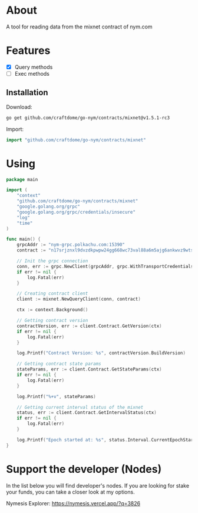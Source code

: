 # About
A tool for reading data from the mixnet contract of nym.com 

# Features

- [x] Query methods
- [ ] Exec methods

## Installation

Download:
```bash
go get github.com/craftdome/go-nym/contracts/mixnet@v1.5.1-rc3
```

Import:
```go
import "github.com/craftdome/go-nym/contracts/mixnet"
```

# Using

```go
package main

import (
	"context"
	"github.com/craftdome/go-nym/contracts/mixnet"
	"google.golang.org/grpc"
	"google.golang.org/grpc/credentials/insecure"
	"log"
	"time"
)

func main() {
	grpcAddr := "nym-grpc.polkachu.com:15390"
	contract := "n17srjznxl9dvzdkpwpw24gg668wc73val88a6m5ajg6ankwvz9wtst0cznr"

	// Init the grpc connection
	conn, err := grpc.NewClient(grpcAddr, grpc.WithTransportCredentials(insecure.NewCredentials()))
	if err != nil {
		log.Fatal(err)
	}

	// Creating contract client
	client := mixnet.NewQueryClient(conn, contract)

	ctx := context.Background()

	// Getting contract version
	contractVersion, err := client.Contract.GetVersion(ctx)
	if err != nil {
		log.Fatal(err)
	}

	log.Printf("Contract Version: %s", contractVersion.BuildVersion)

	// Getting contract state params
	stateParams, err := client.Contract.GetStateParams(ctx)
	if err != nil {
		log.Fatal(err)
	}

	log.Printf("%+v", stateParams)

	// Getting current interval status of the mixnet
	status, err := client.Contract.GetIntervalStatus(ctx)
	if err != nil {
		log.Fatal(err)
	}

	log.Printf("Epoch started at: %s", status.Interval.CurrentEpochStart.Format(time.DateTime))
}
```

# Support the developer (Nodes)

In the list below you will find developer's nodes. If you are looking for stake your funds, you can take a closer look at my options.

Nymesis Explorer: https://nymesis.vercel.app/?q=3826
